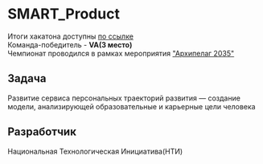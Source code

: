 # SMART_Product
Итоги хакатона доступны [по ссылке](https://online.innoagency.ru/datascience/) \
Команда-победитель - **VA(3 место)** \
Чемпионат проводился в рамках мероприятия ["Архипелаг 2035"](https://ai.leader-id.ru/)

## Задача
Развитие сервиса персональных траекторий развития — создание модели, анализирующей образовательные и карьерные цели человека
## Разработчик
Национальная Технологическая Инициатива(НТИ)
